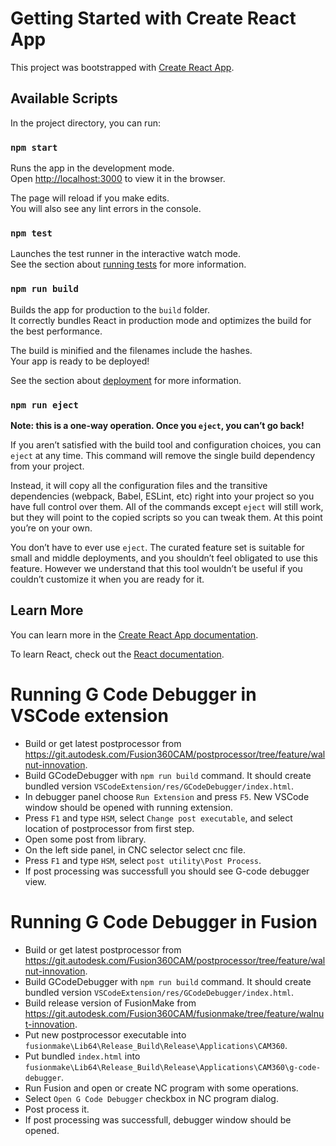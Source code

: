 # Getting Started with Create React App

This project was bootstrapped with [Create React App](https://github.com/facebook/create-react-app).

## Available Scripts

In the project directory, you can run:

### `npm start`

Runs the app in the development mode.\
Open [http://localhost:3000](http://localhost:3000) to view it in the browser.

The page will reload if you make edits.\
You will also see any lint errors in the console.

### `npm test`

Launches the test runner in the interactive watch mode.\
See the section about [running tests](https://facebook.github.io/create-react-app/docs/running-tests) for more information.

### `npm run build`

Builds the app for production to the `build` folder.\
It correctly bundles React in production mode and optimizes the build for the best performance.

The build is minified and the filenames include the hashes.\
Your app is ready to be deployed!

See the section about [deployment](https://facebook.github.io/create-react-app/docs/deployment) for more information.

### `npm run eject`

**Note: this is a one-way operation. Once you `eject`, you can’t go back!**

If you aren’t satisfied with the build tool and configuration choices, you can `eject` at any time. This command will remove the single build dependency from your project.

Instead, it will copy all the configuration files and the transitive dependencies (webpack, Babel, ESLint, etc) right into your project so you have full control over them. All of the commands except `eject` will still work, but they will point to the copied scripts so you can tweak them. At this point you’re on your own.

You don’t have to ever use `eject`. The curated feature set is suitable for small and middle deployments, and you shouldn’t feel obligated to use this feature. However we understand that this tool wouldn’t be useful if you couldn’t customize it when you are ready for it.

## Learn More

You can learn more in the [Create React App documentation](https://facebook.github.io/create-react-app/docs/getting-started).

To learn React, check out the [React documentation](https://reactjs.org/).

# Running G Code Debugger in VSCode extension

- Build or get latest postprocessor from https://git.autodesk.com/Fusion360CAM/postprocessor/tree/feature/walnut-innovation.
- Build GCodeDebugger with `npm run build` command. It should create bundled version `VSCodeExtension/res/GCodeDebugger/index.html`.
- In debugger panel choose `Run Extension` and press `F5`. New VSCode window should be opened with running extension.
- Press `F1` and type `HSM`, select `Change post executable`, and select location of postprocessor from first step.
- Open some post from library.
- On the left side panel, in CNC selector select cnc file.
- Press `F1` and type `HSM`, select `post utility\Post Process`.
- If post processing was successfull you should see G-code debugger view.

# Running G Code Debugger in Fusion

- Build or get latest postprocessor from https://git.autodesk.com/Fusion360CAM/postprocessor/tree/feature/walnut-innovation.
- Build GCodeDebugger with `npm run build` command. It should create bundled version `VSCodeExtension/res/GCodeDebugger/index.html`.
- Build release version of FusionMake from https://git.autodesk.com/Fusion360CAM/fusionmake/tree/feature/walnut-innovation.
- Put new postprocessor executable into `fusionmake\Lib64\Release_Build\Release\Applications\CAM360`.
- Put bundled `index.html` into `fusionmake\Lib64\Release_Build\Release\Applications\CAM360\g-code-debugger`.
- Run Fusion and open or create NC program with some operations.
- Select `Open G Code Debugger` checkbox in NC program dialog.
- Post process it.
- If post processing was successfull, debugger window should be opened.
